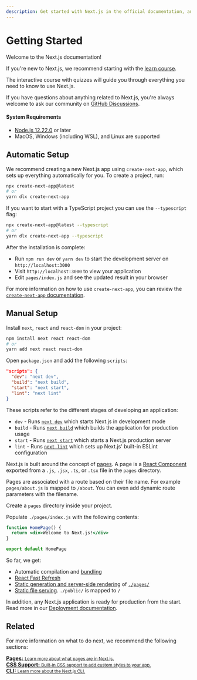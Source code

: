 ```yaml
---
description: Get started with Next.js in the official documentation, and learn more about all our features!
---
```


# Getting Started

Welcome to the Next.js documentation!

If you're new to Next.js, we recommend starting with the [learn course](https://nextjs.org/learn/basics/create-nextjs-app).

The interactive course with quizzes will guide you through everything you need to know to use Next.js.

If you have questions about anything related to Next.js, you're always welcome to ask our community on [GitHub Discussions](https://github.com/vercel/next.js/discussions).

#### System Requirements

- [Node.js 12.22.0](https://nodejs.org/) or later
- MacOS, Windows (including WSL), and Linux are supported

## Automatic Setup

We recommend creating a new Next.js app using `create-next-app`, which sets up everything automatically for you. To create a project, run:

```bash
npx create-next-app@latest
# or
yarn dlx create-next-app
```

If you want to start with a TypeScript project you can use the `--typescript` flag:

```bash
npx create-next-app@latest --typescript
# or
yarn dlx create-next-app --typescript
```

After the installation is complete:

- Run `npm run dev` or `yarn dev` to start the development server on `http://localhost:3000`
- Visit `http://localhost:3000` to view your application
- Edit `pages/index.js` and see the updated result in your browser

For more information on how to use `create-next-app`, you can review the [`create-next-app` documentation](/docs/api-reference/create-next-app.md).

## Manual Setup

Install `next`, `react` and `react-dom` in your project:

```bash
npm install next react react-dom
# or
yarn add next react react-dom
```

Open `package.json` and add the following `scripts`:

```json
"scripts": {
  "dev": "next dev",
  "build": "next build",
  "start": "next start",
  "lint": "next lint"
}
```

These scripts refer to the different stages of developing an application:

- `dev` - Runs [`next dev`](/docs/api-reference/cli.md#development) which starts Next.js in development mode
- `build` - Runs [`next build`](/docs/api-reference/cli.md#build) which builds the application for production usage
- `start` - Runs [`next start`](/docs/api-reference/cli.md#production) which starts a Next.js production server
- `lint` - Runs [`next lint`](/docs/api-reference/cli.md#lint) which sets up Next.js' built-in ESLint configuration

Next.js is built around the concept of [pages](/docs/basic-features/pages.md). A page is a [React Component](https://reactjs.org/docs/components-and-props.html) exported from a `.js`, `.jsx`, `.ts`, or `.tsx` file in the `pages` directory.

Pages are associated with a route based on their file name. For example `pages/about.js` is mapped to `/about`. You can even add dynamic route parameters with the filename.

Create a `pages` directory inside your project.

Populate `./pages/index.js` with the following contents:

```jsx
function HomePage() {
  return <div>Welcome to Next.js!</div>
}

export default HomePage
```

So far, we get:

- Automatic compilation and [bundling](/docs/advanced-features/compiler.md)
- [React Fast Refresh](https://nextjs.org/blog/next-9-4#fast-refresh)
- [Static generation and server-side rendering](/docs/basic-features/data-fetching/overview.md) of [`./pages/`](/docs/basic-features/pages.md)
- [Static file serving](/docs/basic-features/static-file-serving.md). `./public/` is mapped to `/`

In addition, any Next.js application is ready for production from the start. Read more in our [Deployment documentation](/docs/deployment.md).

## Related

For more information on what to do next, we recommend the following sections:

<div class="card">
  <a href="/docs/basic-features/pages.md">
    <b>Pages:</b>
    <small>Learn more about what pages are in Next.js.</small>
  </a>
</div>

<div class="card">
  <a href="/docs/basic-features/built-in-css-support.md">
    <b>CSS Support:</b>
    <small>Built-in CSS support to add custom styles to your app.</small>
  </a>
</div>

<div class="card">
  <a href="/docs/api-reference/cli.md">
    <b>CLI:</b>
    <small>Learn more about the Next.js CLI.</small>
  </a>
</div>
